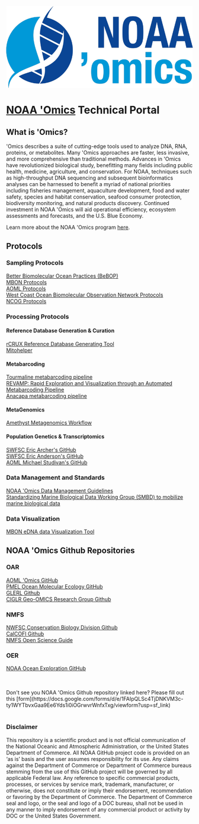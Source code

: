 
![NOAA 'PMEL Ocean Molecular Ecology Group'Omics](noaa-omics-lrt-800.png)

# [NOAA 'Omics](https://oceanexplorer.noaa.gov/technology/omics/noaa-omics.html) Technical Portal <br>

## What is 'Omics?
'Omics describes a suite of cutting-edge tools used to analyze DNA, RNA, proteins, or metabolites. Many 'Omics approaches are faster, less invasive, and more comprehensive than traditional methods. Advances in 'Omics have revolutionized biological study, benefitting many fields including public health, medicine, agriculture, and conservation. For NOAA, techniques such as high-throughput DNA sequencing and subsequent bioinformatics analyses can be harnessed to benefit a myriad of national priorities including fisheries management, aquaculture development, food and water safety, species and habitat conservation, seafood consumer protection, biodiversity monitoring, and natural products discovery. Continued investment in NOAA 'Omics will aid operational efficiency, ecosystem assessments and forecasts, and the U.S. Blue Economy. <br>

Learn more about the NOAA 'Omics program [here](https://oceanexplorer.noaa.gov/technology/omics/noaa-omics.html). <br>

## Protocols

### Sampling Protocols
[Better Biomolecular Ocean Practices (BeBOP)](https://github.com/BeBOP-OBON)  <br>
[MBON Protocols](https://mbari-bog.github.io/MBON-Protocols/)  <br>
[AOML Protocols](https://github.com/aomlomics/protocols)  <br>
[West Coast Ocean Biomolecular Observation Network Protocols](https://docs.google.com/spreadsheets/d/1rDubDv8d1tieoLY2NQZedbSR4-8lsIoafH266XKmtTo/edit#gid=1024107459)  <br>
[NCOG Protocols](https://calcofi.org/data/marine-ecosystem-data/e-dna/)  <br>

### Processing Protocols
#### Reference Database Generation & Curation
[rCRUX Reference Database Generating Tool](https://github.com/CalCOFI/rCRUX) <br>
[Mitohelper](https://github.com/aomlomics/mitohelper)<br>
#### Metabarcoding
[Tourmaline metabarcoding pipeline](https://github.com/aomlomics/tourmaline) <br>
[REVAMP: Rapid Exploration and Visualization through an Automated Metabarcoding Pipeline](https://github.com/McAllister-NOAA/REVAMP) <br>
[Anacapa metabarcoding pipeline](https://github.com/limey-bean/Anacapa) <br>
#### MetaGenomics  
[Amethyst Metagenomics Workflow](https://github.com/aomlomics/amethyst)  <br>
#### Population Genetics & Transcriptomics
[SWFSC Eric Archer's GitHub](https://github.com/EricArcher) <br>
[SWFSC Eric Anderson's GitHub](https://github.com/eriqande?tab=repositories) <br>
[AOML Michael Studivan's GitHub](https://github.com/mstudiva?tab=repositories) <br>
### Data Management and Standards
[NOAA 'Omics Data Management Guidelines](https://github.com/aomlomics/omics-data-management) <br>
[Standardizing Marine Biological Data Working Group (SMBD) to mobilize marine biological data](https://github.com/ioos/bio_data_guide) <br>
### Data Visualization
[MBON eDNA data Visualization Tool](https://github.com/marinebon/edna-vis)

## NOAA 'Omics Github Repositories

### OAR
[AOML 'Omics GitHub](https://github.com/aomlomics/) <br>
[PMEL Ocean Molecular Ecology GitHub](https://github.com/NOAA-PMEL/Ocean-Molecular-Ecology) <br>
[GLERL Github](https://github.com/NOAA-GLERL) <br>
[CIGLR Geo-OMICS Research Group Github](https://github.com/Geo-omics) <br>

### NMFS
[NWFSC Conservation Biology Division Github](https://github.com/nwfsc-cb)<br>
[CalCOFI Github](https://github.com/CalCOFI/) <br>
[NMFS Open Science Guide](https://nmfs-opensci.github.io/GitHub-Guide/) <br>

### OER
[NOAA Ocean Exploration GitHub](https://github.com/orgs/NOAA-OceanExploration/) <br>

<br>
<br>
Don't see you NOAA 'Omics Github repository linked here? Please fill out this [form](https://docs.google.com/forms/d/e/1FAIpQLSc4TjDNKVM3c-ty1WYTbvxGaa9Ee6Yds1i0iOGrwvrWnfxTxg/viewform?usp=sf_link)

 <br>
 <br>

### Disclaimer
This repository is a scientific product and is not official communication of the National Oceanic and
Atmospheric Administration, or the United States Department of Commerce. All NOAA GitHub project
code is provided on an ‘as is’ basis and the user assumes responsibility for its use. Any claims against the
Department of Commerce or Department of Commerce bureaus stemming from the use of this GitHub
project will be governed by all applicable Federal law. Any reference to specific commercial products,
processes, or services by service mark, trademark, manufacturer, or otherwise, does not constitute or
imply their endorsement, recommendation or favoring by the Department of Commerce. The Department
of Commerce seal and logo, or the seal and logo of a DOC bureau, shall not be used in any manner to
imply endorsement of any commercial product or activity by DOC or the United States Government.
